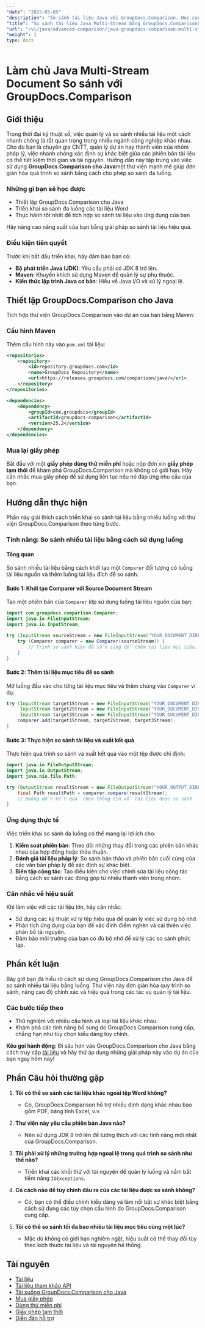 ```yaml
---
"date": "2025-05-05"
"description": "So sánh tài liệu Java với GroupDocs.Comparison. Học cách so sánh nhiều tài liệu hiệu quả bằng luồng để nâng cao năng suất."
"title": "So sánh tài liệu Java Multi-Stream bằng GroupDocs.Comparison&#58; Hướng dẫn toàn diện"
"url": "/vi/java/advanced-comparison/java-groupdocs-comparison-multi-stream-document-guide/"
"weight": 1
type: docs
---
```

# Làm chủ Java Multi-Stream Document So sánh với GroupDocs.Comparison

## Giới thiệu

Trong thời đại kỹ thuật số, việc quản lý và so sánh nhiều tài liệu một cách nhanh chóng là rất quan trọng trong nhiều ngành công nghiệp khác nhau. Cho dù bạn là chuyên gia CNTT, quản lý dự án hay thành viên của nhóm pháp lý, việc nhanh chóng xác định sự khác biệt giữa các phiên bản tài liệu có thể tiết kiệm thời gian và tài nguyên. Hướng dẫn này tập trung vào việc sử dụng **GroupDocs.Comparison cho Java**một thư viện mạnh mẽ giúp đơn giản hóa quá trình so sánh bằng cách cho phép so sánh đa luồng.

### Những gì bạn sẽ học được
- Thiết lập GroupDocs.Comparison cho Java
- Triển khai so sánh đa luồng các tài liệu Word
- Thực hành tốt nhất để tích hợp so sánh tài liệu vào ứng dụng của bạn

Hãy nâng cao năng suất của bạn bằng giải pháp so sánh tài liệu hiệu quả.

### Điều kiện tiên quyết

Trước khi bắt đầu triển khai, hãy đảm bảo bạn có:
- **Bộ phát triển Java (JDK)**: Yêu cầu phải có JDK 8 trở lên.
- **Maven**: Khuyến khích sử dụng Maven để quản lý sự phụ thuộc.
- **Kiến thức lập trình Java cơ bản**: Hiểu về Java I/O và xử lý ngoại lệ.

## Thiết lập GroupDocs.Comparison cho Java

Tích hợp thư viện GroupDocs.Comparison vào dự án của bạn bằng Maven:

### Cấu hình Maven
Thêm cấu hình này vào `pom.xml` tài liệu:

```xml
<repositories>
    <repository>
        <id>repository.groupdocs.com</id>
        <name>GroupDocs Repository</name>
        <url>https://releases.groupdocs.com/comparison/java/</url>
    </repository>
</repositories>

<dependencies>
    <dependency>
        <groupId>com.groupdocs</groupId>
        <artifactId>groupdocs-comparison</artifactId>
        <version>25.2</version>
    </dependency>
</dependencies>
```

### Mua lại giấy phép
Bắt đầu với một **giấy phép dùng thử miễn phí** hoặc nộp đơn xin **giấy phép tạm thời** để khám phá GroupDocs.Comparison mà không có giới hạn. Hãy cân nhắc mua giấy phép để sử dụng liên tục nếu nó đáp ứng nhu cầu của bạn.

## Hướng dẫn thực hiện

Phần này giải thích cách triển khai so sánh tài liệu bằng nhiều luồng với thư viện GroupDocs.Comparison theo từng bước.

### Tính năng: So sánh nhiều tài liệu bằng cách sử dụng luồng

#### Tổng quan
So sánh nhiều tài liệu bằng cách khởi tạo một `Comparer` đối tượng có luồng tài liệu nguồn và thêm luồng tài liệu đích để so sánh.

#### Bước 1: Khởi tạo Comparer với Source Document Stream
Tạo một phiên bản của `Comparer` lớp sử dụng luồng tài liệu nguồn của bạn:

```java
import com.groupdocs.comparison.Comparer;
import java.io.FileInputStream;
import java.io.InputStream;

try (InputStream sourceStream = new FileInputStream("YOUR_DOCUMENT_DIRECTORY/SOURCE_WORD")) {
    try (Comparer comparer = new Comparer(sourceStream)) {
        // Trình so sánh hiện đã sẵn sàng để thêm tài liệu mục tiêu.
    }
}
```

#### Bước 2: Thêm tài liệu mục tiêu để so sánh
Mở luồng đầu vào cho từng tài liệu mục tiêu và thêm chúng vào `Comparer` ví dụ:

```java
try (InputStream target1Stream = new FileInputStream("YOUR_DOCUMENT_DIRECTORY/TARGET1_WORD"),
     InputStream target2Stream = new FileInputStream("YOUR_DOCUMENT_DIRECTORY/TARGET2_WORD"),
     InputStream target3Stream = new FileInputStream("YOUR_DOCUMENT_DIRECTORY/TARGET3_WORD")) {
    comparer.add(target1Stream, target2Stream, target3Stream);
}
```

#### Bước 3: Thực hiện so sánh tài liệu và xuất kết quả
Thực hiện quá trình so sánh và xuất kết quả vào một tệp được chỉ định:

```java
import java.io.FileOutputStream;
import java.io.OutputStream;
import java.nio.file.Path;

try (OutputStream resultStream = new FileOutputStream("YOUR_OUTPUT_DIRECTORY/CompareMultipleDocumentsResult")) {
    final Path resultPath = comparer.compare(resultStream);
    // Đường dẫn kết quả chứa thông tin về tài liệu được so sánh.
}
```

### Ứng dụng thực tế

Việc triển khai so sánh đa luồng có thể mang lại lợi ích cho:
1. **Kiểm soát phiên bản**: Theo dõi những thay đổi trong các phiên bản khác nhau của hợp đồng hoặc thỏa thuận.
2. **Đánh giá tài liệu pháp lý**: So sánh bản thảo và phiên bản cuối cùng của các văn bản pháp lý để xác định sự khác biệt.
3. **Biên tập cộng tác**: Tạo điều kiện cho việc chỉnh sửa tài liệu cộng tác bằng cách so sánh các đóng góp từ nhiều thành viên trong nhóm.

### Cân nhắc về hiệu suất
Khi làm việc với các tài liệu lớn, hãy cân nhắc:
- Sử dụng các kỹ thuật xử lý tệp hiệu quả để quản lý việc sử dụng bộ nhớ.
- Phân tích ứng dụng của bạn để xác định điểm nghẽn và cải thiện việc phân bổ tài nguyên.
- Đảm bảo môi trường của bạn có đủ bộ nhớ để xử lý các so sánh phức tạp.

## Phần kết luận

Bây giờ bạn đã hiểu rõ cách sử dụng GroupDocs.Comparison cho Java để so sánh nhiều tài liệu bằng luồng. Thư viện này đơn giản hóa quy trình so sánh, nâng cao độ chính xác và hiệu quả trong các tác vụ quản lý tài liệu.

### Các bước tiếp theo
- Thử nghiệm với nhiều cấu hình và loại tài liệu khác nhau.
- Khám phá các tính năng bổ sung do GroupDocs.Comparison cung cấp, chẳng hạn như tùy chọn kiểu dáng tùy chỉnh.

**Kêu gọi hành động**: Đi sâu hơn vào GroupDocs.Comparison cho Java bằng cách truy cập [tài liệu](https://docs.groupdocs.com/comparison/java/) và hãy thử áp dụng những giải pháp này vào dự án của bạn ngay hôm nay!

## Phần Câu hỏi thường gặp

1. **Tôi có thể so sánh các tài liệu khác ngoài tệp Word không?**
   - Có, GroupDocs.Comparison hỗ trợ nhiều định dạng khác nhau bao gồm PDF, bảng tính Excel, v.v.

2. **Thư viện này yêu cầu phiên bản Java nào?**
   - Nên sử dụng JDK 8 trở lên để tương thích với các tính năng mới nhất của GroupDocs.Comparison.

3. **Tôi phải xử lý những trường hợp ngoại lệ trong quá trình so sánh như thế nào?**
   - Triển khai các khối thử với tài nguyên để quản lý luồng và nắm bắt tiềm năng `IOExceptions`.

4. **Có cách nào để tùy chỉnh đầu ra của các tài liệu được so sánh không?**
   - Có, bạn có thể điều chỉnh kiểu dáng và làm nổi bật sự khác biệt bằng cách sử dụng các tùy chọn cấu hình do GroupDocs.Comparison cung cấp.

5. **Tôi có thể so sánh tối đa bao nhiêu tài liệu mục tiêu cùng một lúc?**
   - Mặc dù không có giới hạn nghiêm ngặt, hiệu suất có thể thay đổi tùy theo kích thước tài liệu và tài nguyên hệ thống.

## Tài nguyên
- [Tài liệu](https://docs.groupdocs.com/comparison/java/)
- [Tài liệu tham khảo API](https://reference.groupdocs.com/comparison/java/)
- [Tải xuống GroupDocs.Comparison cho Java](https://releases.groupdocs.com/comparison/java/)
- [Mua giấy phép](https://purchase.groupdocs.com/buy)
- [Dùng thử miễn phí](https://releases.groupdocs.com/comparison/java/)
- [Giấy phép tạm thời](https://purchase.groupdocs.com/temporary-license/)
- [Diễn đàn hỗ trợ](https://forum.groupdocs.com/c/comparison)